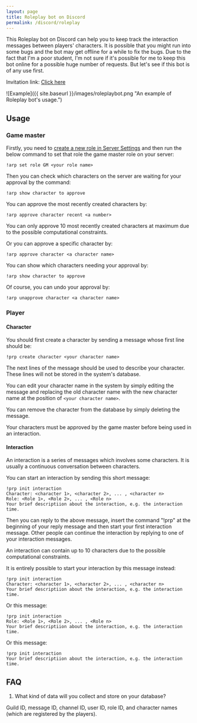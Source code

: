 ```yaml
---
layout: page
title: Roleplay bot on Discord
permalink: /discord/roleplay
---
```


This Roleplay bot on Discord can help you to keep track the interaction messages between players' characters. It is possible that you might run into some bugs and the bot may get offline for a while to fix the bugs. Due to the fact that I'm a poor student, I'm not sure if it's possible for me to keep this bot online for a possible huge number of requests. But let's see if this bot is of any use first.

Invitation link: [Click here](https://discord.com/api/oauth2/authorize?client_id=813439995519041586&permissions=519232&scope=bot)

![Example]({{ site.baseurl }}/images/roleplaybot.png "An example of Roleplay bot's usage.")

## Usage

### Game master

Firstly, you need to [create a new role in Server Settings](https://www.techjunkie.com/add-delete-roles-discord/#How_to_Create_Roles_in_Discord) and then run the below command to set that role the game master role on your server:

`!arp set role GM <your role name>`

Then you can check which characters on the server are waiting for your approval by the command:

`!arp show character to approve`

You can approve the most recently created characters by:

`!arp approve character recent <a number>`

You can only approve 10 most recently created characters at maximum due to the possible computational constraints.

Or you can approve a specific character by:

`!arp approve character <a character name>`

You can show which characters needing your approval by:

`!arp show character to approve`

Of course, you can undo your approval by:

`!arp unapprove character <a character name>`

### Player

#### Character

You should first create a character by sending a message whose first line should be:

`!prp create character <your character name>`

The next lines of the message should be used to describe your character. These lines will not be stored in the system's database.

You can edit your character name in the system by simply editing the message and replacing the old character name with the new character name at the position of `<your character name>`.

You can remove the character from the database by simply deleting the message.

Your characters must be approved by the game master before being used in an interaction.

#### Interaction

An interaction is a series of messages which involves some characters. It is usually a continuous conversation between characters.

You can start an interaction by sending this short message:

    !prp init interaction
    Character: <character 1>, <character 2>, ... , <character n>
    Role: <Role 1>, <Role 2>, ... , <Role n>
    Your brief descriptiion about the interaction, e.g. the interaction time.

Then you can reply to the above message, insert the command "!prp" at the beginning of your reply message and then start your first interaction message. Other people can continue the interaction by replying to one of your interaction messages.

An interaction can contain up to 10 characters due to the possible computational constraints.

It is entirely possible to start your interaction by this message instead:

    !prp init interaction
    Character: <character 1>, <character 2>, ... , <character n>
    Your brief descriptiion about the interaction, e.g. the interaction time.

Or this message:

    !prp init interaction
    Role: <Role 1>, <Role 2>, ... , <Role n>
    Your brief descriptiion about the interaction, e.g. the interaction time.

Or this message:

    !prp init interaction
    Your brief descriptiion about the interaction, e.g. the interaction time.

## FAQ

1. What kind of data will you collect and store on your database?

Guild ID, message ID, channel ID, user ID, role ID, and character names (which are registered by the players).


